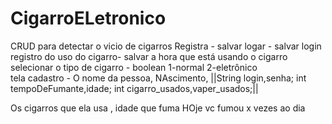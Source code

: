 # CigarroELetronico
CRUD para detectar o vicio de cigarros
Registra - salvar
logar - salvar login
registro do uso do cigarro- salvar a hora que está usando o cigarro
selecionar o tipo de cigarro - boolean 1-normal 2-eletrônico   
tela cadastro - O nome da pessoa,
NAscimento, 
||String login,senha;
    int tempoDeFumante,idade;
    int cigarro_usados,vaper_usados;||
    
Os cigarros que ela usa , 
 idade que fuma
HOje vc fumou x vezes ao dia 
